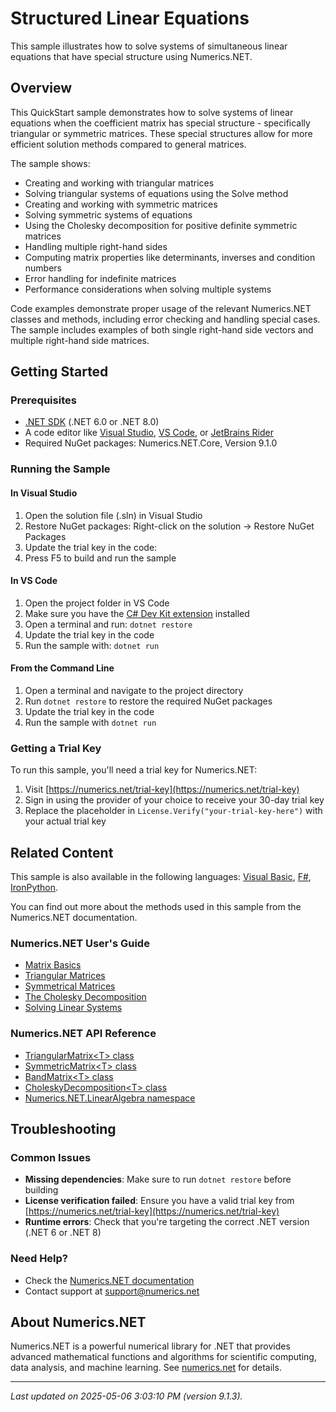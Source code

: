 # Structured Linear Equations

This sample illustrates how to solve systems of simultaneous linear equations that have special structure using Numerics.NET.

## Overview

This QuickStart sample demonstrates how to solve systems of linear equations when the coefficient 
matrix has special structure - specifically triangular or symmetric matrices. These special 
structures allow for more efficient solution methods compared to general matrices.

The sample shows:
- Creating and working with triangular matrices
- Solving triangular systems of equations using the Solve method
- Creating and working with symmetric matrices 
- Solving symmetric systems of equations
- Using the Cholesky decomposition for positive definite symmetric matrices
- Handling multiple right-hand sides
- Computing matrix properties like determinants, inverses and condition numbers
- Error handling for indefinite matrices
- Performance considerations when solving multiple systems

Code examples demonstrate proper usage of the relevant Numerics.NET classes and methods, including
error checking and handling special cases. The sample includes examples of both single right-hand
side vectors and multiple right-hand side matrices.


## Getting Started

### Prerequisites

- [.NET SDK](https://dotnet.microsoft.com/download) (.NET 6.0 or .NET 8.0)
- A code editor like [Visual Studio](https://visualstudio.microsoft.com/), [VS Code](https://code.visualstudio.com/), or [JetBrains Rider](https://www.jetbrains.com/rider/)
- Required NuGet packages: Numerics.NET.Core, Version 9.1.0

### Running the Sample

#### In Visual Studio
1. Open the solution file (.sln) in Visual Studio
2. Restore NuGet packages: Right-click on the solution → Restore NuGet Packages
3. Update the trial key in the code:
4. Press F5 to build and run the sample

#### In VS Code

1. Open the project folder in VS Code
2. Make sure you have the [C# Dev Kit extension](https://marketplace.visualstudio.com/items?itemName=ms-dotnettools.csdevkit) installed
3. Open a terminal and run: `dotnet restore`
4. Update the trial key in the code 
5. Run the sample with: `dotnet run`

#### From the Command Line

1. Open a terminal and navigate to the project directory
2. Run `dotnet restore` to restore the required NuGet packages
3. Update the trial key in the code
4. Run the sample with `dotnet run`

### Getting a Trial Key

To run this sample, you'll need a trial key for Numerics.NET:

1. Visit [https://numerics.net/trial-key](https://numerics.net/trial-key)
2. Sign in using the provider of your choice to receive your 30-day trial key
3. Replace the placeholder in `License.Verify("your-trial-key-here")` with your actual trial key

## Related Content

This sample is also available in the following languages: 
[Visual Basic](https://github.com/NumericsDotNet/quickstart-visualbasic/tree/net6.0/linear-algebra/solving-equations-and-least-squares/structured-linear-equations), [F#](https://github.com/NumericsDotNet/quickstart-fsharp/tree/net6.0/linear-algebra/solving-equations-and-least-squares/structured-linear-equations), [IronPython](https://github.com/NumericsDotNet/quickstart-ironpython/tree/net6.0/linear-algebra/solving-equations-and-least-squares/structured-linear-equations).

You can find out more about the methods used in this sample from the Numerics.NET documentation.

### Numerics.NET User's Guide

- [Matrix Basics](https://numerics.net/documentation/latest/vector-and-matrix/matrices/matrix-basics)
- [Triangular Matrices](https://numerics.net/documentation/latest/vector-and-matrix/structured-matrix-types/triangular-matrices)
- [Symmetrical Matrices](https://numerics.net/documentation/latest/vector-and-matrix/structured-matrix-types/symmetrical-matrices)
- [The Cholesky Decomposition](https://numerics.net/documentation/latest/vector-and-matrix/matrix-decompositions/cholesky-decomposition)
- [Solving Linear Systems](https://numerics.net/documentation/latest/vector-and-matrix/matrix-decompositions/solving-linear-systems)

### Numerics.NET API Reference

- [TriangularMatrix&lt;T&gt; class](https://numerics.net/documentation/latest/reference/numerics.net.linearalgebra.triangularmatrix-1)
- [SymmetricMatrix&lt;T&gt; class](https://numerics.net/documentation/latest/reference/numerics.net.linearalgebra.symmetricmatrix-1)
- [BandMatrix&lt;T&gt; class](https://numerics.net/documentation/latest/reference/numerics.net.linearalgebra.bandmatrix-1)
- [CholeskyDecomposition&lt;T&gt; class](https://numerics.net/documentation/latest/reference/numerics.net.linearalgebra.choleskydecomposition-1)
- [Numerics.NET.LinearAlgebra namespace](https://numerics.net/documentation/latest/reference/numerics.net.linearalgebra)


## Troubleshooting

### Common Issues

- **Missing dependencies**: Make sure to run `dotnet restore` before building
- **License verification failed**: Ensure you have a valid trial key from [https://numerics.net/trial-key](https://numerics.net/trial-key)
- **Runtime errors**: Check that you're targeting the correct .NET version (.NET 6 or .NET 8)

### Need Help?

- Check the [Numerics.NET documentation](https://numerics.net/documentation/)
- Contact support at [support@numerics.net](mailto:support@numerics.net?subject=StructuredLinearEquations%20QuickStart%20Sample%20%28C%23%29)

## About Numerics.NET

Numerics.NET is a powerful numerical library for .NET that provides advanced mathematical 
functions and algorithms for scientific computing, data analysis, and machine learning.
See [numerics.net](https://numerics.net) for details.

---

_Last updated on 2025-05-06 3:03:10 PM (version 9.1.3)._
